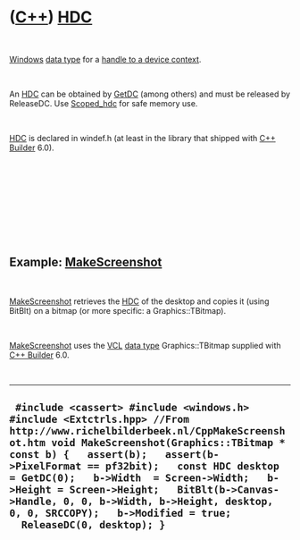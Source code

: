 
 

 

 

 

 

([C++](Cpp.md)) [HDC](CppHDC.md)
==================================

 

[Windows](CppWindows.md) [data type](CppDataType.md) for a [handle to
a device context](CppHDC.md).

 

An [HDC](CppHDC.md) can be obtained by [GetDC](CppGetDC.md) (among
others) and must be released by ReleaseDC. Use
[Scoped\_hdc](CppScoped_hdc.md) for safe memory use.

 

[HDC](CppHDC.md) is declared in windef.h (at least in the library that
shipped with [C++ Builder](CppBuilder.md) 6.0).

 

 

 

 

 

Example: [MakeScreenshot](CppMakeScreenshot.md)
------------------------------------------------

 

[MakeScreenshot](CppMakeScreenshot.md) retrieves the [HDC](CppHDC.md)
of the desktop and copies it (using BitBlt) on a bitmap (or more
specific: a Graphics::TBitmap).

 

[MakeScreenshot](CppMakeScreenshot.md) uses the [VCL](CppVcl.md) [data
type](CppDataType.md) Graphics::TBitmap supplied with [C++
Builder](CppBuilder.md) 6.0.

 

  -----------------------------------------------------------------------------------------------------------------------------------------------------------------------------------------------------------------------------------------------------------------------------------------------------------------------------------------------------------------------------------------------------------------------------------------------------------------
  ` #include <cassert> #include <windows.h> #include <Extctrls.hpp> //From http://www.richelbilderbeek.nl/CppMakeScreenshot.htm void MakeScreenshot(Graphics::TBitmap * const b) {   assert(b);   assert(b->PixelFormat == pf32bit);   const HDC desktop = GetDC(0);   b->Width  = Screen->Width;   b->Height = Screen->Height;   BitBlt(b->Canvas->Handle, 0, 0, b->Width, b->Height, desktop, 0, 0, SRCCOPY);   b->Modified = true;   ReleaseDC(0, desktop); }`
  -----------------------------------------------------------------------------------------------------------------------------------------------------------------------------------------------------------------------------------------------------------------------------------------------------------------------------------------------------------------------------------------------------------------------------------------------------------------

 

 

 

 

 

 

